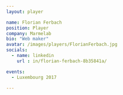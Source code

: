 ```yaml
---
layout: player

name: Florian Ferbach
position: Player
company: Marmelab
bio: "Web maker"
avatar: /images/players/FlorianFerbach.jpg
socials:
  - name: linkedin
    url : in/florian-ferbach-8b35841a/

events:
  - Luxembourg 2017

---
```

